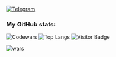 
[![Telegram](https://img.shields.io/badge/telegram-%230077B5.svg?style=for-the-badge&logo=telegram&logoColor=white)](https://t.me/replicantDuke)

### My GitHub stats:
 ![Codewars](https://github.r2v.ch/codewars?user=chemyl&name=true&top_languages=true&hide_clan=true&stroke=%23b362ff&theme=purple_light)
 ![Top Langs](https://github-readme-stats.vercel.app/api/top-langs/?username=chemyl&hide=TeX&layout=compact&theme=calm_pink)
 ![Visitor Badge](https://visitor-badge.laobi.icu/badge?page_id=chemyl.chemyl)

![wars](https://www.codewars.com/users/chemyl/badges/micro)
